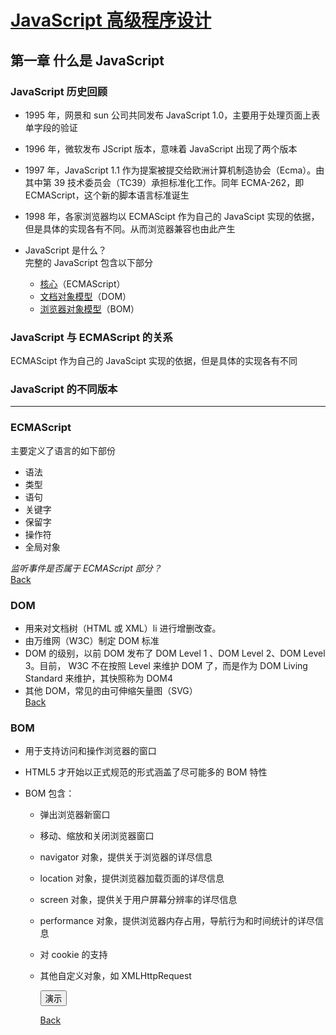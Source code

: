 # [JavaScript 高级程序设计](./README.md)

## 第一章 什么是 JavaScript

### JavaScript 历史回顾

- 1995 年，网景和 sun 公司共同发布 JavaScript 1.0，主要用于处理页面上表单字段的验证
- 1996 年，微软发布 JScript 版本，意味着 JavaScript 出现了两个版本
- 1997 年，JavaScript 1.1 作为提案被提交给欧洲计算机制造协会（Ecma）。由其中第 39 技术委员会（TC39）承担标准化工作。同年 ECMA-262，即 ECMAScript，这个新的脚本语言标准诞生
- 1998 年，各家浏览器均以 ECMAScipt 作为自己的 JavaScipt 实现的依据，但是具体的实现各有不同。从而浏览器兼容也由此产生
- <span id="JavaScript">JavaScript</span> 是什么？  
  完整的 JavaScript 包含以下部分

  - [核心](#ECMAScript)（ECMAScript）
  - [文档对象模型](#DOM)（DOM）
  - [浏览器对象模型](#BOM)（BOM）

### JavaScript 与 ECMAScript 的关系

ECMAScipt 作为自己的 JavaScipt 实现的依据，但是具体的实现各有不同

### JavaScript 的不同版本

---

<span id="ECMAScript"></span>

### ECMAScript

主要定义了语言的如下部份

- 语法
- 类型
- 语句
- 关键字
- 保留字
- 操作符
- 全局对象

_监听事件是否属于 ECMAScript 部分？_  
[Back](#JavaScript)

<span id="DOM"></span>

### DOM

- 用来对文档树（HTML 或 XML）li 进行增删改查。
- 由万维网（W3C）制定 DOM 标准
- DOM 的级别，以前 DOM 发布了 DOM Level 1 、DOM Level 2、DOM Level 3。目前， W3C 不在按照 Level 来维护 DOM 了，而是作为 DOM Living Standard 来维护，其快照称为 DOM4
- 其他 DOM，常见的由可伸缩矢量图（SVG）  
   [Back](#JavaScript)  
  <span id="BOM"></span>

### BOM

- 用于支持访问和操作浏览器的窗口
- HTML5 才开始以正式规范的形式涵盖了尽可能多的 BOM 特性
- BOM 包含：

  - 弹出浏览器新窗口
  - 移动、缩放和关闭浏览器窗口
  - navigator 对象，提供关于浏览器的详尽信息
  - location 对象，提供浏览器加载页面的详尽信息
  - screen 对象，提供关于用户屏幕分辨率的详尽信息
  - performance 对象，提供浏览器内存占用，导航行为和时间统计的详尽信息
  - 对 cookie 的支持
  - 其他自定义对象，如 XMLHttpRequest

    <button type="button" onclick="window.open('./code/a.md', '\_blank')">演示</button>

    [Back](#JavaScript)
